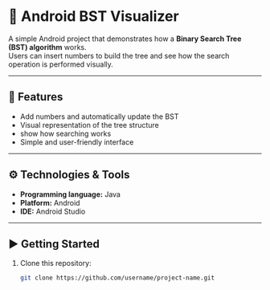# 🌳 Android BST Visualizer

A simple Android project that demonstrates how a **Binary Search Tree (BST) algorithm** works.  
Users can insert numbers to build the tree and see how the search operation is performed visually.

---

## 📱 Features
- Add numbers and automatically update the BST
- Visual representation of the tree structure
- show how searching works
- Simple and user-friendly interface

---

## ⚙️ Technologies & Tools
- **Programming language:** Java 
- **Platform:** Android
- **IDE:** Android Studio

---

## ▶️ Getting Started

1. Clone this repository:
   ```bash
   git clone https://github.com/username/project-name.git
